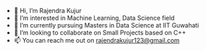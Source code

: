 - 👋 Hi, I’m Rajendra Kujur
- 👀 I’m interested in Machine Learning, Data Science field
- 🌱 I’m currently pursuing Masters in Data Science at IIT Guwahati
- 💞️ I’m looking to collaborate on Small Projects based on C++
- 📫 You can reach me out on rajendrakujur123@gmail.com

<!---
rajendrakujur/rajendrakujur is a ✨ special ✨ repository because its `README.md` (this file) appears on your GitHub profile.
You can click the Preview link to take a look at your changes.
--->
